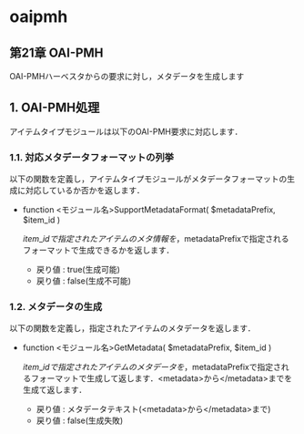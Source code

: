 # oaipmh

## 第21章 OAI-PMH

OAI-PMHハーベスタからの要求に対し，メタデータを生成します

## 1. OAI-PMH処理

アイテムタイプモジュールは以下のOAI-PMH要求に対応します．

### 1.1. 対応メタデータフォーマットの列挙

以下の関数を定義し，アイテムタイプモジュールがメタデータフォーマットの生成に対応しているか否かを返します．

* function &lt;モジュール名&gt;SupportMetadataFormat\( $metadataPrefix, $item\_id \)

  $item\_idで指定されたアイテムのメタ情報を，$metadataPrefixで指定されるフォーマットで生成できるかを返します．

  * 戻り値 : true\(生成可能\)
  * 戻り値 : false\(生成不可能\)

### 1.2. メタデータの生成

以下の関数を定義し，指定されたアイテムのメタデータを返します．

* function &lt;モジュール名&gt;GetMetadata\( $metadataPrefix, $item\_id \)

  $item\_idで指定されたアイテムのメタデータを，$metadataPrefixで指定されるフォーマットで生成して返します．&lt;metadata&gt;から&lt;/metadata&gt;までを生成て返します．

  * 戻り値 : メタデータテキスト\(&lt;metadata&gt;から&lt;/metadata&gt;まで\)
  * 戻り値 : false\(生成失敗\)

